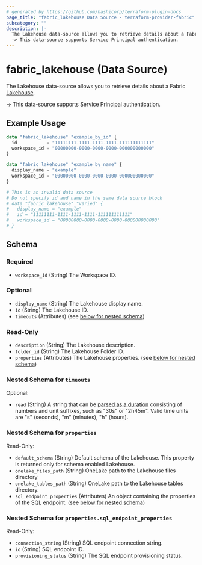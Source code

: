```yaml
---
# generated by https://github.com/hashicorp/terraform-plugin-docs
page_title: "fabric_lakehouse Data Source - terraform-provider-fabric"
subcategory: ""
description: |-
  The Lakehouse data-source allows you to retrieve details about a Fabric Lakehouse https://learn.microsoft.com/training/modules/get-started-lakehouses.
  -> This data-source supports Service Principal authentication.
---
```


# fabric_lakehouse (Data Source)

The Lakehouse data-source allows you to retrieve details about a Fabric [Lakehouse](https://learn.microsoft.com/training/modules/get-started-lakehouses).

-> This data-source supports Service Principal authentication.

## Example Usage

```terraform
data "fabric_lakehouse" "example_by_id" {
  id           = "11111111-1111-1111-1111-111111111111"
  workspace_id = "00000000-0000-0000-0000-000000000000"
}

data "fabric_lakehouse" "example_by_name" {
  display_name = "example"
  workspace_id = "00000000-0000-0000-0000-000000000000"
}

# This is an invalid data source
# Do not specify id and name in the same data source block
# data "fabric_lakehouse" "varied" {
#   display_name = "example"
#   id = "11111111-1111-1111-1111-111111111111"
#   workspace_id = "00000000-0000-0000-0000-000000000000"
# }
```

<!-- schema generated by tfplugindocs -->
## Schema

### Required

- `workspace_id` (String) The Workspace ID.

### Optional

- `display_name` (String) The Lakehouse display name.
- `id` (String) The Lakehouse ID.
- `timeouts` (Attributes) (see [below for nested schema](#nestedatt--timeouts))

### Read-Only

- `description` (String) The Lakehouse description.
- `folder_id` (String) The Lakehouse Folder ID.
- `properties` (Attributes) The Lakehouse properties. (see [below for nested schema](#nestedatt--properties))

<a id="nestedatt--timeouts"></a>

### Nested Schema for `timeouts`

Optional:

- `read` (String) A string that can be [parsed as a duration](https://pkg.go.dev/time#ParseDuration) consisting of numbers and unit suffixes, such as "30s" or "2h45m". Valid time units are "s" (seconds), "m" (minutes), "h" (hours).

<a id="nestedatt--properties"></a>

### Nested Schema for `properties`

Read-Only:

- `default_schema` (String) Default schema of the Lakehouse. This property is returned only for schema enabled Lakehouse.
- `onelake_files_path` (String) OneLake path to the Lakehouse files directory
- `onelake_tables_path` (String) OneLake path to the Lakehouse tables directory.
- `sql_endpoint_properties` (Attributes) An object containing the properties of the SQL endpoint. (see [below for nested schema](#nestedatt--properties--sql_endpoint_properties))

<a id="nestedatt--properties--sql_endpoint_properties"></a>

### Nested Schema for `properties.sql_endpoint_properties`

Read-Only:

- `connection_string` (String) SQL endpoint connection string.
- `id` (String) SQL endpoint ID.
- `provisioning_status` (String) The SQL endpoint provisioning status.
